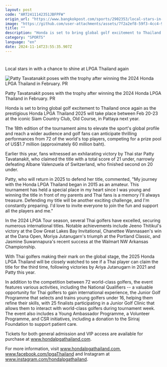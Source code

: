 ```yaml
---
layout: post
code: "ART2411142351JBFPFW"
origin_url: "https://www.bangkokpost.com/sports/2902353/local-stars-in-with-a-chance-to-shine-at-lpga-thailand-again"
image: "https://github.com/user-attachments/assets/7f2a2ef8-59f3-4cc4-9d1c-4826c8da7b49"
title: ""
description: "Honda is set to bring global golf excitement to Thailand once again as the prestigious Honda LPGA Thailand 2025 will take place between Feb 20-23 at the iconic Siam Country Club, Old Course, in Pattaya next year."
category: "SPORTS"
language: "en"
date: 2024-11-14T23:55:35.907Z
---
```


# 

Local stars in with a chance to shine at LPGA Thailand again

![Patty Tavatanakit poses with the trophy after winning the 2024 Honda LPGA Thailand in February. PR](https://github.com/user-attachments/assets/3e54896a-184e-4c59-954a-cd0d6b437f69)

Patty Tavatanakit poses with the trophy after winning the 2024 Honda LPGA Thailand in February. PR

Honda is set to bring global golf excitement to Thailand once again as the prestigious Honda LPGA Thailand 2025 will take place between Feb 20-23 at the iconic Siam Country Club, Old Course, in Pattaya next year.

The 18th edition of the tournament aims to elevate the sport's global profile and reach a wider audience and golf fans can anticipate thrilling performances from 72 of the world's top players, competing for a prize pool of US$1.7 million (approximately 60 million baht).

Earlier this year, fans witnessed an exhilarating victory by Thai star Patty Tavatanakit, who claimed the title with a total score of 21 under, narrowly defeating Albane Valenzuela of Switzerland, who finished second on 20 under.

Patty, who will return in 2025 to defend her title, commented, "My journey with the Honda LPGA Thailand began in 2015 as an amateur. This tournament has held a special place in my heart since I was young and winning the title in front of my parents and Thai fans is a memory I'll always treasure. Defending my title will be another exciting challenge, and I'm constantly preparing. I'd love to invite everyone to join the fun and support all the players and me."

In the 2024 LPGA Tour season, several Thai golfers have excelled, securing numerous international titles. Notable achievements include Jeeno Thitikul's victory at the Dow Great Lakes Bay Invitational, Chanettee Wannasaen's win at the Dana Open, Moriya Jutanugarn's triumph at the Portland Classic, and Jasmine Suwannapura's recent success at the Walmart NW Arkansas Championship.

With Thai golfers making their mark on the global stage, the 2025 Honda LPGA Thailand will be closely watched to see if a Thai player can claim the title for the third time, following victories by Ariya Jutanugarn in 2021 and Patty this year.

In addition to the competition between 72 world-class golfers, the event features various activities, including the National Qualifiers -- a valuable opportunity for Thai golfers to gain international experience, the Junior Golf Programme that selects and trains young golfers under 16, helping them refine their skills, with 25 finalists participating in a Junior Golf Clinic that allows them to interact with world-class golfers during tournament week. The event also includes a Young Ambassador Programme, a Volunteer Programme, and CSR initiatives, including a donation to the Siriraj Foundation to support patient care.

Tickets for both general admission and VIP access are available for purchase at www.hondalpgathailand.com.

For more information, visit www.hondalpgathailand.com, www.facebook.com/lpgaThailand and Instagram at www.instagram.com/hondalpgathailand.